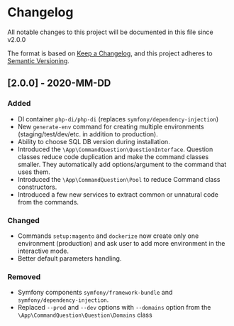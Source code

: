 # Changelog

All notable changes to this project will be documented in this file since v2.0.0

The format is based on [Keep a Changelog](https://keepachangelog.com/en/1.0.0/),
and this project adheres to [Semantic Versioning](https://semver.org/spec/v2.0.0.html).

## [2.0.0] - 2020-MM-DD

### Added

- DI container `php-di/php-di` (replaces `symfony/dependency-injection`)
- New `generate-env` command for creating multiple environments (staging/test/dev/etc. in addition to production).
- Ability to choose SQL DB version during installation.
- Introduced the `\App\CommandQuestion\QuestionInterface`. Question classes reduce code duplication
and make the command classes smaller. They automatically add options/argument to the command that uses them.
- Introduced the `\App\CommandQuestion\Pool` to reduce Command class constructors.
- Introduced a few new services to extract common or unnatural code from the commands.

### Changed

- Commands `setup:magento` and `dockerize` now create only one environment (production) and ask user to add more
environment in the interactive mode.
- Better default parameters handling.

### Removed

- Symfony components `symfony/framework-bundle` and `symfony/dependency-injection`.
- Replaced `--prod` and `--dev` options with `--domains` option from the `\App\CommandQuestion\Question\Domains` class